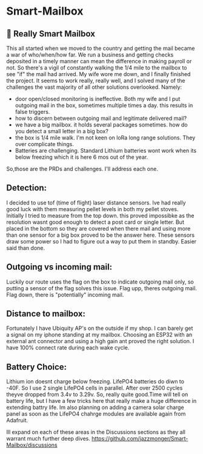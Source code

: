 # Smart-Mailbox
## 👋 Really Smart Mailbox

This all started when we moved to the country and getting the mail became a war of who/when/how far.  We run a business and getting checks deposited in a timely manner can mean the difference in making payroll or not.  So there's a vigil of constantly walking the 1/4 mile to the mailbox to see "if" the mail had arrived.  My wife wore me down, and I finally finished the project. It seems to work really, really well, and I solved many of the challenges the vast majority of all other solutions overlooked. Namely:

  - door open/closed monitoring is ineffective.  Both my wife and I put outgoing mail in the box, sometimes multiple times a day. this results in false triggers.
  - how to discern between outgoing mail and legitimate delivered mail?
  - we have a big mailbox. it holds several packages sometimes. how do you detect a small letter in a big box?
  - the box is 1/4 mile walk. I'm not keen on loRa long range solutions. They over complicate things.
  - Batteries are challenging.  Standard Lithium batteries wont work when its below freezing which it is here 6 mos out of the year.

So,those are the PRDs and challenges. I'll address each one.

## Detection:
I decided to use tof (time of flight) laser distance sensors. Ive had really good luck with them measuring pellet levels in both my pellet stoves. Initially I tried to measure from the top down. this proved impossibke as the resolution wasnt good enough to detect a post card or single letter.  But placed in the bottom so they are covered when there mail and using more than one sensor for a big box proved to be the answer here. These sensors draw some power so I had to figure out a way to put them in standby. Easier said than done.

## Outgoing vs incoming mail: 
Luckily our route uses the flag on the box to indicate outgoing mail only, so putting a sensor of the flag solves this issue.  Flag upp, theres outgoing mail.  Flag down, there is "potentially" incoming mail.

## Distance to mailbox: 
Fortunately I have Ubiquity AP's on the outside if my shop.  I can barely get a signal on my iphone standing at my mailbox. Choosing an ESP32 with an external ant connector and using a high gain ant proved the right solution. I have 100% connect rate during each wake cycle.

## Battery Choice: 
Lithium ion doesnt charge below freezing. LifePO4 batteries do diwn to -40F. So I use 2 single LifePO4 cells in parallel.  After over 2500 cycles theyve dropped from 3.4v to 3.29v. So, really quite good.Time will tell on battery life, but I have a few tricks here that really make a huge difference in extending battry life. Im also planning on adding a camera solar charge panel as soon as the LifePO4 chahrge modules are available again from Adafruit.

Ill expand on each of these areas in the Discussions sections as they all warrant much further deep dives. 
https://github.com/jazzmonger/Smart-Mailbox/discussions
